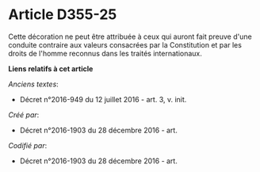# Article D355-25

Cette décoration ne peut être attribuée à ceux qui auront fait preuve d'une conduite contraire aux valeurs consacrées par la
Constitution et par les droits de l'homme reconnus dans les traités internationaux.

**Liens relatifs à cet article**

_Anciens textes_:

  - Décret n°2016-949 du 12 juillet 2016 - art. 3, v. init.

_Créé par_:

  - Décret n°2016-1903 du 28 décembre 2016 - art.

_Codifié par_:

  - Décret n°2016-1903 du 28 décembre 2016 - art.

